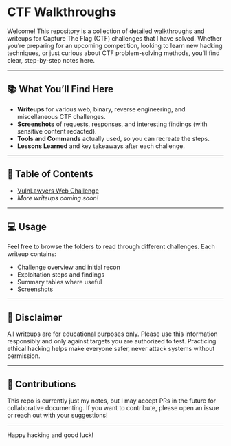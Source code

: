# CTF Walkthroughs

Welcome! This repository is a collection of detailed walkthroughs and writeups for Capture The Flag (CTF) challenges that I have solved. Whether you’re preparing for an upcoming competition, looking to learn new hacking techniques, or just curious about CTF problem-solving methods, you’ll find clear, step-by-step notes here.

---

## 📚 What You’ll Find Here

- **Writeups** for various web, binary, reverse engineering, and miscellaneous CTF challenges.
- **Screenshots** of requests, responses, and interesting findings (with sensitive content redacted).
- **Tools and Commands** actually used, so you can recreate the steps.
- **Lessons Learned** and key takeaways after each challenge.

---

## 🏁 Table of Contents

- [VulnLawyers Web Challenge](https://github.com/sid-fou/CTF-WriteUps/blob/main/VulnLawyers.md)
- *More writeups coming soon!*

---

## 💻 Usage

Feel free to browse the folders to read through different challenges. Each writeup contains:

- Challenge overview and initial recon
- Exploitation steps and findings
- Summary tables where useful
- Screenshots

---

## 🚩 Disclaimer

All writeups are for educational purposes only. Please use this information responsibly and only against targets you are authorized to test. Practicing ethical hacking helps make everyone safer, never attack systems without permission.

---

## 🤝 Contributions

This repo is currently just my notes, but I may accept PRs in the future for collaborative documenting. If you want to contribute, please open an issue or reach out with your suggestions!

---

Happy hacking and good luck!
